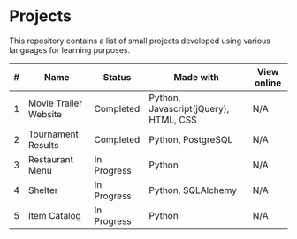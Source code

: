 # Projects
This repository contains a list of small projects developed using
various languages for learning purposes.

| # | Name | Status | Made with | View online |
| --- | --- | --- | --- | --- |
| 1 | Movie Trailer Website | Completed | Python, Javascript(jQuery), HTML, CSS | N/A |
| 2 | Tournament Results | Completed | Python, PostgreSQL | N/A |
| 3 | Restaurant Menu | In Progress | Python | N/A |
| 4 | Shelter | In Progress | Python, SQLAlchemy | N/A |
| 5 | Item Catalog | In Progress | Python | N/A |
